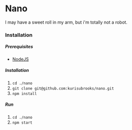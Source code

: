 # Nano
I may have a sweet roll in my arm, but i'm totally not a robot.

### Installation
##### Prerequisites
- [NodeJS](https://nodejs.org/download/)

##### Installation
1. `cd ./nano`
2. `git clone git@github.com:kurisubrooks/nano.git`
3. `npm install`

##### Run
1. `cd ./nano`
2. `npm start`
